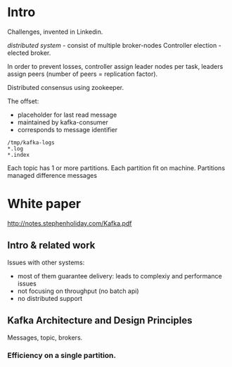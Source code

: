 # Intro
Challenges, invented in Linkedin.

*distributed system* - consist of multiple broker-nodes
Controller election - elected broker.

In order to prevent losses, controller assign leader nodes per task,
leaders assign peers (number of peers = replication factor).

Distributed consensus using zookeeper.

The offset:
- placeholder for last read message
- maintained by kafka-consumer
- corresponds to message identifier

```
/tmp/kafka-logs
*.log
*.index
```
Each topic has 1 or more partitions. Each partition fit on
machine. Partitions managed difference messages

# White paper
http://notes.stephenholiday.com/Kafka.pdf
## Intro & related work
Issues with other systems:
 - most of them guarantee delivery: leads to complexiy and performance issues
 - not focusing on throughput (no batch api)
 - no distributed support

## Kafka Architecture and Design Principles
Messages, topic, brokers.
### Efficiency on a single partition.
